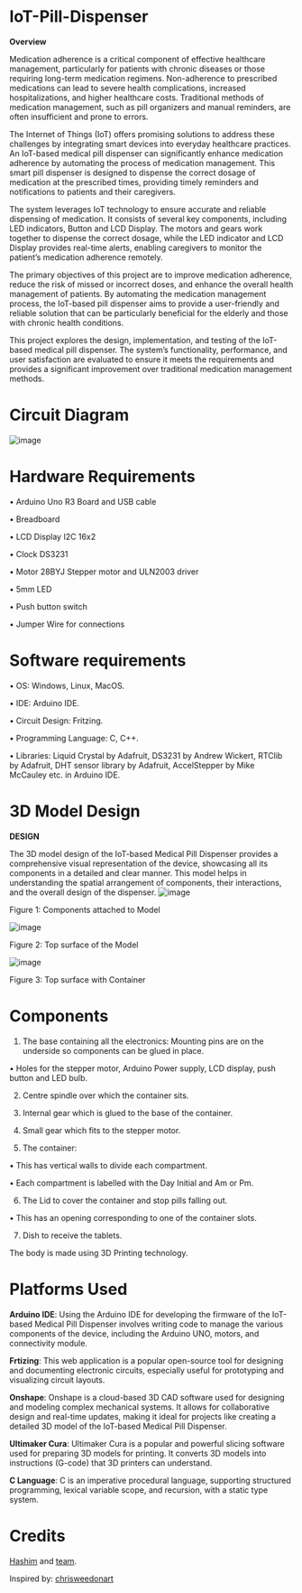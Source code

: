 # IoT-Pill-Dispenser
**Overview**

 Medication adherence is a critical component of effective healthcare management,
 particularly for patients with chronic diseases or those requiring long-term medication
 regimens. Non-adherence to prescribed medications can lead to severe health complications,
 increased hospitalizations, and higher healthcare costs. Traditional methods of medication
 management, such as pill organizers and manual reminders, are often insufficient and prone
 to errors.
 
 The Internet of Things (IoT) offers promising solutions to address these challenges by
 integrating smart devices into everyday healthcare practices. An IoT-based medical pill
 dispenser can significantly enhance medication adherence by automating the process of
 medication management. This smart pill dispenser is designed to dispense the correct
 dosage of medication at the prescribed times, providing timely reminders and notifications
 to patients and their caregivers.
 
 The system leverages IoT technology to ensure accurate and reliable dispensing of
 medication. It consists of several key components, including LED indicators, Button and
 LCD Display. The motors and gears work together to dispense the correct dosage, while the
 LED indicator and LCD Display provides real-time alerts, enabling caregivers to monitor
 the patient’s medication adherence remotely.

  The primary objectives of this project are to improve medication adherence, reduce the
 risk of missed or incorrect doses, and enhance the overall health management of patients.
 By automating the medication management process, the IoT-based pill dispenser aims to
 provide a user-friendly and reliable solution that can be particularly beneficial for the elderly
 and those with chronic health conditions.
 
 This project explores the design, implementation, and testing of the IoT-based medical pill
 dispenser. The system’s functionality, performance, and user satisfaction are evaluated to
 ensure it meets the requirements and provides a significant improvement over traditional
 medication management methods.

# Circuit Diagram
![image](https://github.com/user-attachments/assets/40e4c46e-0ebc-4227-b606-8913ada14079)

# Hardware Requirements
 • Arduino Uno R3 Board and USB cable
 
 • Breadboard
 
 • LCD Display I2C 16x2
 
 • Clock DS3231
 
 • Motor 28BYJ Stepper motor and ULN2003 driver
 
 • 5mm LED
 
 • Push button switch
 
 • Jumper Wire for connections

 # Software requirements
 • OS: Windows, Linux, MacOS.
 
 • IDE: Arduino IDE.
 
 • Circuit Design: Fritzing.
 
 • Programming Language: C, C++.
 
 • Libraries: Liquid Crystal by Adafruit, DS3231 by Andrew Wickert, RTClib by
 Adafruit, DHT sensor library by Adafruit, AccelStepper by Mike McCauley etc.
 in Arduino IDE.

 #  3D Model Design
 **DESIGN**
 
 The 3D model design of the IoT-based Medical Pill Dispenser provides a comprehensive
 visual representation of the device, showcasing all its components in a detailed and clear
 manner. This model helps in understanding the spatial arrangement of components, their
 interactions, and the overall design of the dispenser.
 ![image](https://github.com/user-attachments/assets/ce3fe82c-508b-4071-ac98-b89b36f14dd7)

 Figure 1: Components attached to Model

 ![image](https://github.com/user-attachments/assets/dc77bb38-6290-4255-98f2-a0205e007841)

 Figure 2: Top surface of the Model

 ![image](https://github.com/user-attachments/assets/afb212dc-9453-4448-970d-603f177a0420)

 Figure 3: Top surface with Container

#  Components
 1. The base containing all the electronics:
 Mounting pins are on the underside so components can be glued in place.

 • Holes for the stepper motor, Arduino Power supply, LCD display, push button and
 LED bulb.
 
 2. Centre spindle over which the container sits.

 3. Internal gear which is glued to the base of the container.
 
 4. Small gear which fits to the stepper motor.

 5. The container:
 
 • This has vertical walls to divide each compartment.
 
 • Each compartment is labelled with the Day Initial and Am or Pm.
 
 6. The Lid to cover the container and stop pills falling out.
 
 • This has an opening corresponding to one of the container slots.
 
 7. Dish to receive the tablets.

 The body is made using 3D Printing technology.

 #  Platforms Used
 **Arduino IDE**: Using the Arduino IDE for developing the firmware of the IoT-based Medical
 Pill Dispenser involves writing code to manage the various components of the device,
 including the Arduino UNO, motors, and connectivity module.
 
 **Frtizing**: This web application is a popular open-source tool for designing and documenting
 electronic circuits, especially useful for prototyping and visualizing circuit layouts.
 
 **Onshape**: Onshape is a cloud-based 3D CAD software used for designing and modeling
 complex mechanical systems. It allows for collaborative design and real-time updates,
 making it ideal for projects like creating a detailed 3D model of the IoT-based Medical Pill
 Dispenser.
 
 **Ultimaker Cura**: Ultimaker Cura is a popular and powerful slicing software used for
 preparing 3D models for printing. It converts 3D models into instructions (G-code) that 3D
 printers can understand.
 
 **C Language**: C is an imperative procedural language, supporting structured programming,
 lexical variable scope, and recursion, with a static type system.

 # Credits
 [Hashim](https://github.com/mohdhashimali) and [team](https://www.linkedin.com/in/mohdhashimali/overlay/urn:li:fsd_profileProject:(ACoAADkWNT8B5u5Pctn92sJm6NOuDMy80HDaAas,1121552339)/creators/).
 
 Inspired by: [chrisweedonart](https://www.instructables.com/member/chrisweedonart)
